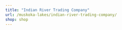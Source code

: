 ```yaml
---
title: "Indian River Trading Company"
url: /muskoka-lakes/indian-river-trading-company/
shop: shop
---
```

